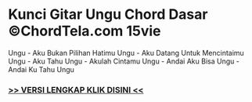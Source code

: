 
 # Kunci Gitar Ungu Chord Dasar ©ChordTela.com 15vie


Ungu - Aku Bukan Pilihan Hatimu Ungu - Aku Datang Untuk Mencintaimu Ungu - Aku Tahu Ungu - Akulah Cintamu Ungu - Andai Aku Bisa Ungu - Andai Ku Tahu Ungu

###  <a href="https://shortlighzx.web.app?sq=Kunci Gitar Ungu Chord Dasar ©ChordTela.com"> >> VERSI LENGKAP KLIK DISINI << </a>
